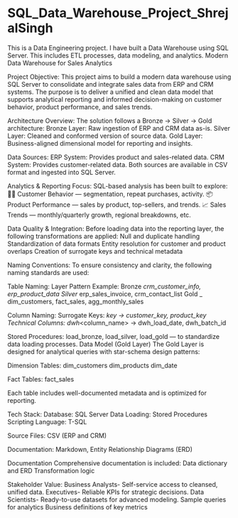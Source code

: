 # SQL_Data_Warehouse_Project_ShrejalSingh
This is a Data Engineering project. I have built a Data Warehouse using SQL Server. This includes ETL processes, data modeling, and analytics. 
Modern Data Warehouse for Sales Analytics

Project Objective:
This project aims to build a modern data warehouse using SQL Server to consolidate and integrate sales data from ERP and CRM systems. The purpose is to deliver a unified and clean data model that supports analytical reporting and informed decision-making on customer behavior, product performance, and sales trends.

Architecture Overview:
The solution follows a Bronze → Silver → Gold architecture:
Bronze Layer: Raw ingestion of ERP and CRM data as-is.
Silver Layer: Cleaned and conformed version of source data.
Gold Layer: Business-aligned dimensional model for reporting and insights.

Data Sources:
ERP System: Provides product and sales-related data.
CRM System: Provides customer-related data.
Both sources are available in CSV format and ingested into SQL Server.

Analytics & Reporting Focus:
SQL-based analysis has been built to explore:
🧑‍💼 Customer Behavior — segmentation, repeat purchases, activity.
📦 Product Performance — sales by product, top-sellers, and trends.
📈 Sales Trends — monthly/quarterly growth, regional breakdowns, etc.

Data Quality & Integration:
Before loading data into the reporting layer, the following transformations are applied:
Null and duplicate handling
Standardization of data formats
Entity resolution for customer and product overlaps
Creation of surrogate keys and technical metadata

Naming Conventions:
To ensure consistency and clarity, the following naming standards are used:

Table Naming:
Layer	Pattern	Example:
Bronze	<source>_<entity>	crm_customer_info, erp_product_data
Silver	<source>_<entity>	erp_sales_invoice, crm_contact_list
Gold	<category>_<entity>	dim_customers, fact_sales, agg_monthly_sales

Column Naming:
Surrogate Keys: <table>_key → customer_key, product_key
Technical Columns: dwh_<column_name> → dwh_load_date, dwh_batch_id

Stored Procedures:
load_bronze, load_silver, load_gold — to standardize data loading processes.
Data Model (Gold Layer)
The Gold Layer is designed for analytical queries with star-schema design patterns:

Dimension Tables:
dim_customers
dim_products
dim_date

Fact Tables:
fact_sales

Each table includes well-documented metadata and is optimized for reporting.

Tech Stack:
Database: SQL Server
Data Loading: Stored Procedures
Scripting Language: T-SQL

Source Files: CSV (ERP and CRM)

Documentation: Markdown, Entity Relationship Diagrams (ERD)

Documentation
Comprehensive documentation is included:
Data dictionary and ERD
Transformation logic

Stakeholder Value:
Business Analysts- Self-service access to cleansed, unified data.
Executives- Reliable KPIs for strategic decisions.
Data Scientists- Ready-to-use datasets for advanced modeling.
Sample queries for analytics
Business definitions of key metrics
